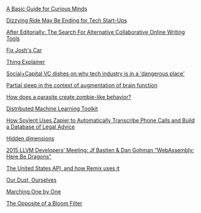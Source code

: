 <a href="https://medium.com/@ystrickler/resist-and-thrive-1d36819853ca" target="_blank"></a>

<a href="http://www.gatesnotes.com/Books/Thing-Explainer" target="_blank">A Basic Guide for Curious Minds</a>

<a href="http://www.nytimes.com/2015/11/11/business/dealbook/dizzying-ride-may-be-ending-for-start-ups.html" target="_blank">Dizzying Ride May Be Ending for Tech Start-Ups</a>

<a href="http://www.smashingmagazine.com/2014/04/after-editorially-alternative-collaborative-online-writing-tools/" target="_blank">After Editorially: The Search For Alternative Collaborative Online Writing Tools</a>

<a href="https://www.gofundme.com/gd9khthg" target="_blank">Fix Josh's Car</a>

<a href="https://xkcd.com/thing-explainer/" target="_blank">Thing Explainer</a>

<a href="http://www.bizjournals.com/sanjose/blog/techflash/2015/11/social-capital-vc-tech-industry-bubble-sf-chamath.html?utm_content=buffer66d8c&utm_medium=social&utm_source=facebook.com&utm_campaign=buffer" target="_blank">Social+Capital VC dishes on why tech industry is in a 'dangerous place'</a>

<a href="http://www.ncbi.nlm.nih.gov/pmc/articles/PMC4013465/" target="_blank">Partial sleep in the context of augmentation of brain function</a>

<a href="https://experiment.com/projects/how-does-a-parasite-create-zombie-like-behavior/results" target="_blank">How does a parasite create zombie-like behavior?</a>

<a href="http://www.dmtk.io/" target="_blank">Distributed Machine Learning Toolkit</a>

<a href="https://zapier.com/blog/transcribe-phone-calls/" target="_blank">How Soylent Uses Zapier to Automatically Transcribe Phone Calls and Build a Database of Legal Advice</a>

<a href="https://plus.maths.org/content/hidden-dimensions" target="_blank">Hidden dimensions</a>

<a href="https://www.youtube.com/watch?v=5W7NkofUtAw" target="_blank">2015 LLVM Developers’ Meeting: Jf Bastien & Dan Gohman “WebAssembly: Here Be Dragons"</a>

<a href="https://medium.com/@dget/the-united-states-api-and-how-remix-uses-it-5c4b21f5b332" target="_blank">The United States API, and how Remix uses it</a>

<a href="http://www.newyorker.com/tech/elements/what-your-dust-says-about-you" target="_blank">Our Dust, Ourselves</a>

<a href="http://www.newyorker.com/tech/elements/lonely-ant" target="_blank">Marching One by One</a>

<a href="http://www.somethingsimilar.com/2012/05/21/the-opposite-of-a-bloom-filter/" target="_blank">The Opposite of a Bloom Filter</a>
